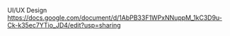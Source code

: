 UI/UX Design
https://docs.google.com/document/d/1AbPB33F1WPxNNuppM_1kC3D9u-Ck-k35ec7YTio_JD4/edit?usp=sharing
